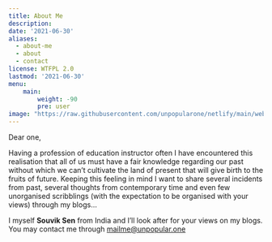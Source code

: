 ```yaml
---
title: About Me
description: 
date: '2021-06-30'
aliases:
  - about-me
  - about
  - contact
license: WTFPL 2.0
lastmod: '2021-06-30'
menu:
    main: 
        weight: -90
        pre: user
image: "https://raw.githubusercontent.com/unpopularone/netlify/main/webassets/banner.jpg"
---
```

Dear one,

Having a profession of education instructor often I have encountered this realisation that all of us must have a fair knowledge regarding our past without which we can’t cultivate the land of present that will give birth to the fruits of future. Keeping this feeling in mind I want to share several incidents from past, several thoughts from contemporary time and even few unorganised scribblings (with the expectation to be organised with your views) through my blogs…

I myself **Souvik Sen** from India and I’ll look after for your views on my blogs. You may contact me through [mailme@unpopular.one](mailto:mailme@unpopular.one)
